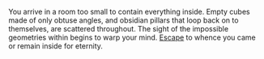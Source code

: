 You arrive in a room too small to contain everything inside.
Empty cubes made of only obtuse angles, and obsidian pillars that loop back on to themselves, are scattered throughout.
The sight of the impossible geometries within begins to warp your mind.
[Escape](../marshmallow.md) to whence you came or remain inside for eternity.